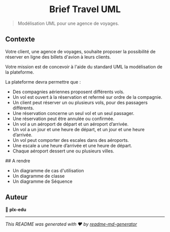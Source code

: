 <h1 align="center">Brief Travel UML</h1>
<p>
</p>

> Modélisation UML pour une agence de voyages.

## Contexte

Votre client, une agence de voyages, souhaite proposer la possibilité de réserver en ligne des billets d'avion à leurs clients.

Votre mission est de concevoir à l'aide du standard UML la modélisation de la plateforme.

La plateforme devra permettre que :

-  Des compagnies aériennes proposent différents vols.
-  Un vol est ouvert à la réservation et refermé sur ordre de la compagnie.
-  Un client peut réserver un ou plusieurs vols, pour des passagers différents.
-  Une réservation concerne un seul vol et un seul passager.
-  Une réservation peut être annulée ou confirmée.
-  Un vol a un aéroport de départ et un aéroport d’arrivée.
-  Un vol a un jour et une heure de départ, et un jour et une heure d’arrivée.
-  Un vol peut comporter des escales dans des aéroports.
-  Une escale a une heure d’arrivée et une heure de départ.
-  Chaque aéroport dessert une ou plusieurs villes.

​## A rendre

-  Un diagramme de cas d'utilisation
-  Un diagramme de classe
-  Un diagramme de Séquence

## Auteur

👤 **plx-edu**

---

_This README was generated with ❤️ by [readme-md-generator](https://github.com/kefranabg/readme-md-generator)_
